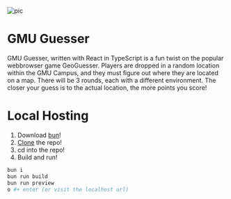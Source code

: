 ![pic](https://github.com/user-attachments/assets/ba1ac6d2-ca88-4226-ae0a-a151e444231e)

# GMU Guesser

GMU Guesser, written with React in TypeScript is a fun twist on the popular webbrowser game GeoGuesser. Players are dropped in a random location within the GMU Campus, and they must figure out where they are located on a map. There will be 3 rounds, each with a different environment. The closer your guess is to the actual location, the more points you score!

# Local Hosting

1. Download [bun](https://bun.sh/docs/installation)!
2. [Clone](https://github.com/HiddenAbilitree/gmu-guesser.git) the repo!
3. cd into the repo!
4. Build and run!
```bash
bun i
bun run build
bun run preview
o #+ enter (or visit the localhost url)

```

